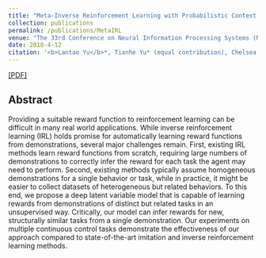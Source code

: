 ```yaml
---
title: "Meta-Inverse Reinforcement Learning with Probabilistic Context Variables"
collection: publications
permalink: /publications/MetaIRL
venue: "The 33rd Conference on Neural Information Processing Systems (NeurIPS 2019)"
date: 2018-4-12
citation: '<b>Lantao Yu</b>*, Tianhe Yu* (equal contribution), Chelsea Finn, Stefano Ermon. <i>The 33rd Conference on Neural Information Processing Systems</i>. <b>NeurIPS 2019</b>.'
---
```

[[PDF]](http://lantaoyu.com/files/SBRNLRGG.pdf)


## Abstract
Providing a suitable reward function to reinforcement learning can be difficult in many real world applications. While inverse reinforcement learning (IRL) holds promise for automatically learning reward functions from demonstrations, several major challenges remain. First, existing IRL methods learn reward functions from scratch, requiring large numbers of demonstrations to correctly infer the reward for each task the agent may need to perform. Second, existing methods typically assume homogeneous demonstrations for a single behavior or task, while in practice, it might be easier to collect datasets of heterogeneous but related behaviors. To this end, we propose a deep latent variable model that is capable of learning rewards from demonstrations of distinct but related tasks in an unsupervised way.  Critically, our model can infer rewards for new, structurally similar tasks from a single demonstration. Our experiments on multiple continuous control tasks demonstrate the effectiveness of our approach compared to state-of-the-art imitation and inverse reinforcement learning methods.